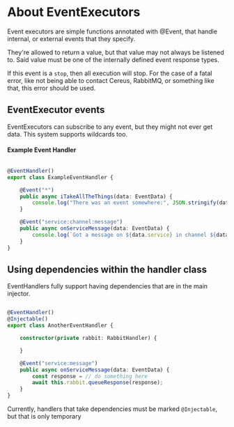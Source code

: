 
# About EventExecutors

Event executors are simple functions annotated with @Event, that handle internal, or external events that they specify.

They're allowed to return a value, but that value may not always be listened to. Said value must be one of the internally defined
event response types.

If this event is a `stop`, then all execution will stop. For the case of a fatal error, like not being able to contact Cereus, RabbitMQ,
or something like that, this error should be used.

## EventExecutor events

EventExecutors can subscribe to any event, but they might not ever get data. This system supports wildcards too.

#### Example Event Handler

```typescript

@EventHandler()
export class ExampleEventHandler {

    @Event("*")
    public async iTakeAllTheThings(data: EventData) {
        console.log("There was an event somewhere:", JSON.stringify(data));
    }

    @Event("service:channel:message")
    public async onServiceMessage(data: EventData) {
        console.log(`Got a message on ${data.service} in channel ${data.channel}.`, JSON.stringify(data.data));
    }
}
```

## Using dependencies within the handler class

EventHandlers fully support having dependencies that are in the main injector.

```typescript

@EventHandler()
@Injectable()
export class AnotherEventHandler {

    constructor(private rabbit: RabbitHandler) {

    }

    @Event("service:message")
    public async onServiceMessage(data: EventData) {
        const response = // do something here
        await this.rabbit.queueResponse(response);
    }
}

```

Currently, handlers that take dependencies must be marked `@Injectable`, but that is only temporary
